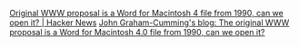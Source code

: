 
[Original WWW proposal is a Word for Macintosh 4 file from 1990, can we open it? | Hacker News](https://news.ycombinator.com/item?id=39357709)
[John Graham-Cumming's blog: The original WWW proposal is a Word for Macintosh 4.0 file from 1990, can we open it?](https://blog.jgc.org/2024/02/the-original-www-proposal-is-word-for.html)
